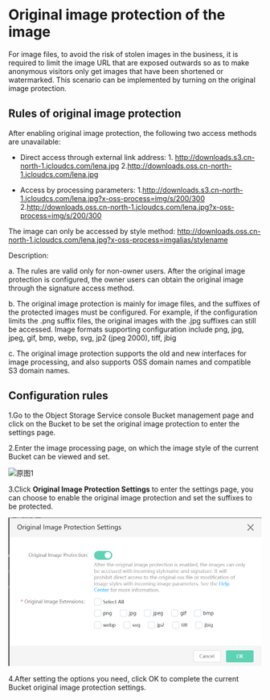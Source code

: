 # Original image protection of the image

For image files, to avoid the risk of stolen images in the business, it is required to limit the image URL that are exposed outwards so as to make anonymous visitors only get images that have been shortened or watermarked. This scenario can be implemented by turning on the original image protection.

## Rules of original image protection

After enabling original image protection, the following two access methods are unavailable:

* Direct access through external link address: 1. http://downloads.s3.cn-north-1.jcloudcs.com/lena.jpg 2.http://downloads.oss.cn-north-1.jcloudcs.com/lena.jpg

* Access by processing parameters: 1.http://downloads.s3.cn-north-1.jcloudcs.com/lena.jpg?x-oss-process=img/s/200/300 2.http://downloads.oss.cn-north-1.jcloudcs.com/lena.jpg?x-oss-process=img/s/200/300

The image can only be accessed by style method: http://downloads.oss.cn-north-1.jcloudcs.com/lena.jpg?x-oss-process=imgalias/stylename

Description:

a. The rules are valid only for non-owner users. After the original image protection is configured, the owner users can obtain the original image through the signature access method.

b. The original image protection is mainly for image files, and the suffixes of the protected images must be configured. For example, if the configuration limits the .png suffix files, the original images with the .jpg suffixes can still be accessed. Image formats supporting configuration include png, jpg, jpeg, gif, bmp, webp, svg, jp2 (jpeg 2000), tiff, jbig

c. The original image protection supports the old and new interfaces for image processing, and also supports OSS domain names and compatible S3 domain names.

## Configuration rules

1.Go to the Object Storage Service console Bucket management page and click on the Bucket to be set the original image protection to enter the settings page.

2.Enter the image processing page, on which the image style of the current Bucket can be viewed and set.

![原图1](../../../../../image/Object-Storage-Service/OSS-066.jpg)

3.Click **Original Image Protection Settings** to enter the settings page, you can choose to enable the original image protection and set the suffixes to be protected.

![原图2](../../../../../image/Object-Storage-Service/OSS-067.jpg)

4.After setting the options you need, click OK to complete the current Bucket original image protection settings.
